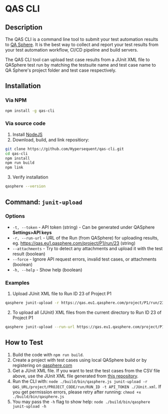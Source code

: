 # QAS CLI

## Description

The QAS CLI is a command line tool to submit your test automation results to [QA Sphere](https://qasphere.com/). It is the best way to collect and report your test results from your test automation workflow, CI/CD pipeline and build servers.

The QAS CLI tool can upload test case results from a JUnit XML file to QASphere test run by matching the testsuite name and test case name to QA Sphere's project folder and test case respectively.

## Installation

### Via NPM

```bash
npm install -g qas-cli
```

### Via source code

1. Install [NodeJS](https://nodejs.org/en/download/package-manager/current)
2. Download, build, and link repositiory:

```bash
git clone https://github.com/Hypersequent/qas-cli.git
cd qas-cli
npm install
npm run build
npm link
```

3. Verify installation

```bash
qasphere --version
```

## Command: `junit-upload`

### Options

- `-t, --token` - API token (string) - Can be generated under QASphere **Settings>API keys**
- `-r, --run-url` - URL of the Run (from QASphere) for uploading results, eg. https://qas.eu1.qasphere.com/project/P1/run/23 (string)
- `--attachments` - Try to detect any attachments and upload it with the test result (boolean)
- `--force` - Ignore API request errors, invalid test cases, or attachments (boolean)
- `-h, --help` - Show help (boolean)

### Examples

1. Upload JUnit XML file to Run ID 23 of Project P1

```bash
qasphere junit-upload -r https://qas.eu1.qasphere.com/project/P1/run/23 -t API_TOKEN ./path/to/junit.xml
```

2. To upload all (JUnit) XML files from the current directory to Run ID 23 of Project P1

```bash
qasphere junit-upload --run-url https://qas.eu1.qasphere.com/project/P1/run/23 --token API_TOKEN ./*.xml
```

## How to Test

1. Build the code with `npm run build`.
2. Create a project with test cases using local QASphere build or by registering on [qasphere.com](https://qasphere.com/)
3. Get a JUnit XML file. If you want to test the test cases from the CSV file above, use the JUnit XML file generated from [this repository](https://github.com/Hypersequent/bistrot-e2e).
4. Run the CLI with: `node ./build/bin/qasphere.js junit-upload -r QAS_URL/project/PROJECT_CODE/run/RUN_ID -t API_TOKEN ./JUnit.xml`. If you get permission errors, please retry after running: `chmod +x ./build/bin/qasphere.js`
5. You may pass the `-h` flag to show help: `node ./build/bin/qasphere junit-upload -h`
